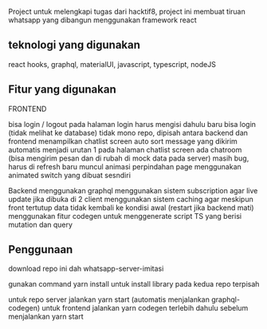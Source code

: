 Project untuk melengkapi tugas dari hacktif8, project ini membuat tiruan whatsapp yang dibangun menggunakan framework react

## teknologi yang digunakan

react hooks, graphql, materialUI, javascript, typescript, nodeJS

## Fitur yang digunakan

FRONTEND

bisa login / logout
pada halaman login harus mengisi dahulu baru bisa login (tidak melihat ke database)
tidak mono repo, dipisah antara backend dan frontend
menampilkan chatlist screen
auto sort message yang dikirim automatis menjadi urutan 1 pada halaman chatlist screen
ada chatroom (bisa mengirim pesan dan di rubah di mock data pada server) masih bug, harus di refresh baru muncul
animasi perpindahan page menggunakan animated switch yang dibuat sesndiri

Backend
menggunakan graphql
menggunakan sistem subscription agar live update jika dibuka di 2 client
menggunakan sistem caching agar meskipun front tertutup data tidak kembali ke kondisi awal (restart jika backend mati)
menggunakan fitur codegen untuk menggenerate script TS yang berisi mutation dan query

## Penggunaan

download repo ini dah whatsapp-server-imitasi

gunakan command yarn install untuk install library pada kedua repo terpisah

untuk repo server jalankan yarn start (automatis menjalankan graphql-codegen)
untuk frontend jalankan yarn codegen terlebih dahulu sebelum menjalankan yarn start
